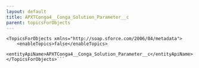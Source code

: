 ```yaml
---
layout: default
title: APXTConga4__Conga_Solution_Parameter__c
parent: topicsForObjects
---
```


```<?xml version="1.0" encoding="UTF-8"?>
<TopicsForObjects xmlns="http://soap.sforce.com/2006/04/metadata">
    <enableTopics>false</enableTopics>
    <entityApiName>APXTConga4__Conga_Solution_Parameter__c</entityApiName>
</TopicsForObjects>```

